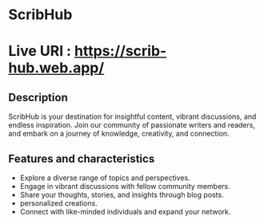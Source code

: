 # ScribHub

# Live URl : https://scrib-hub.web.app/



## Description

ScribHub is your destination for insightful content, vibrant discussions, and endless inspiration. Join our community of passionate writers and readers, and embark on a journey of knowledge, creativity, and connection.

## Features and  characteristics

- Explore a diverse range of topics and perspectives.
- Engage in vibrant discussions with fellow community members.
- Share your thoughts, stories, and insights through blog posts.
- personalized creations.
- Connect with like-minded individuals and expand your network.




